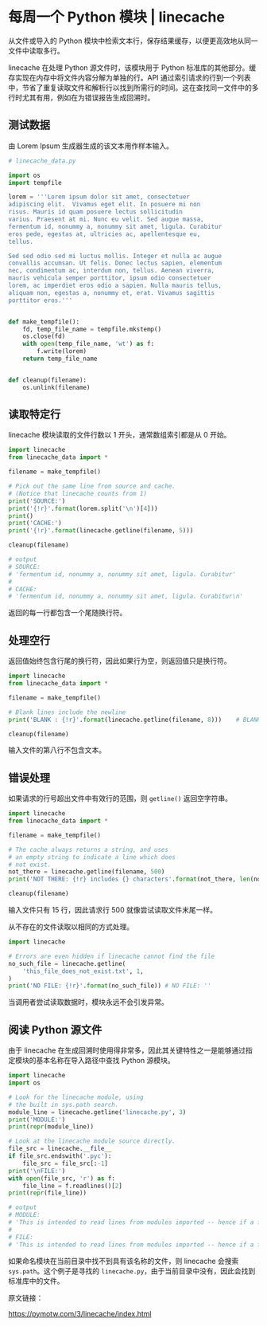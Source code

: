 # 每周一个 Python 模块 | linecache

从文件或导入的 Python 模块中检索文本行，保存结果缓存，以便更高效地从同一文件中读取多行。

linecache 在处理 Python 源文件时，该模块用于 Python 标准库的其他部分。缓存实现在内存中将文件内容分解为单独的行。API 通过索引请求的行到一个列表中，节省了重复读取文件和解析行以找到所需行的时间。这在查找同一文件中的多行时尤其有用，例如在为错误报告生成回溯时。

## 测试数据

由 Lorem Ipsum 生成器生成的该文本用作样本输入。

```python
# linecache_data.py 

import os
import tempfile

lorem = '''Lorem ipsum dolor sit amet, consectetuer
adipiscing elit.  Vivamus eget elit. In posuere mi non
risus. Mauris id quam posuere lectus sollicitudin
varius. Praesent at mi. Nunc eu velit. Sed augue massa,
fermentum id, nonummy a, nonummy sit amet, ligula. Curabitur
eros pede, egestas at, ultricies ac, apellentesque eu,
tellus.

Sed sed odio sed mi luctus mollis. Integer et nulla ac augue
convallis accumsan. Ut felis. Donec lectus sapien, elementum
nec, condimentum ac, interdum non, tellus. Aenean viverra,
mauris vehicula semper porttitor, ipsum odio consectetuer
lorem, ac imperdiet eros odio a sapien. Nulla mauris tellus,
aliquam non, egestas a, nonummy et, erat. Vivamus sagittis
porttitor eros.'''


def make_tempfile():
    fd, temp_file_name = tempfile.mkstemp()
    os.close(fd)
    with open(temp_file_name, 'wt') as f:
        f.write(lorem)
    return temp_file_name


def cleanup(filename):
    os.unlink(filename)
```

## 读取特定行

linecache 模块读取的文件行数以 1 开头，通常数组索引都是从 0 开始。

```python
import linecache
from linecache_data import *

filename = make_tempfile()

# Pick out the same line from source and cache.
# (Notice that linecache counts from 1)
print('SOURCE:')
print('{!r}'.format(lorem.split('\n')[4]))
print()
print('CACHE:')
print('{!r}'.format(linecache.getline(filename, 5)))

cleanup(filename)

# output
# SOURCE:
# 'fermentum id, nonummy a, nonummy sit amet, ligula. Curabitur'
#
# CACHE:
# 'fermentum id, nonummy a, nonummy sit amet, ligula. Curabitur\n'
```

返回的每一行都包含一个尾随换行符。

## 处理空行
返回值始终包含行尾的换行符，因此如果行为空，则返回值只是换行符。

```python
import linecache
from linecache_data import *

filename = make_tempfile()

# Blank lines include the newline
print('BLANK : {!r}'.format(linecache.getline(filename, 8)))    # BLANK : '\n'

cleanup(filename)
```

输入文件的第八行不包含文本。

## 错误处理

如果请求的行号超出文件中有效行的范围，则 `getline()` 返回空字符串。

```python
import linecache
from linecache_data import *

filename = make_tempfile()

# The cache always returns a string, and uses
# an empty string to indicate a line which does
# not exist.
not_there = linecache.getline(filename, 500)
print('NOT THERE: {!r} includes {} characters'.format(not_there, len(not_there)))    # NOT THERE: '' includes 0 characters

cleanup(filename)
```

输入文件只有 15 行，因此请求行 500 就像尝试读取文件末尾一样。

从不存在的文件读取以相同的方式处理。

```python
import linecache

# Errors are even hidden if linecache cannot find the file
no_such_file = linecache.getline(
    'this_file_does_not_exist.txt', 1,
)
print('NO FILE: {!r}'.format(no_such_file)) # NO FILE: ''
```

当调用者尝试读取数据时，模块永远不会引发异常。

## 阅读 Python 源文件

由于 linecache 在生成回溯时使用得非常多，因此其关键特性之一是能够通过指定模块的基本名称在导入路径中查找 Python 源模块。

```python
import linecache
import os

# Look for the linecache module, using
# the built in sys.path search.
module_line = linecache.getline('linecache.py', 3)
print('MODULE:')
print(repr(module_line))

# Look at the linecache module source directly.
file_src = linecache.__file__
if file_src.endswith('.pyc'):
    file_src = file_src[:-1]
print('\nFILE:')
with open(file_src, 'r') as f:
    file_line = f.readlines()[2]
print(repr(file_line))

# output
# MODULE:
# 'This is intended to read lines from modules imported -- hence if a filename\n'
# 
# FILE:
# 'This is intended to read lines from modules imported -- hence if a filename\n'
```

如果命名模块在当前目录中找不到具有该名称的文件，则 linecache 会搜索 `sys.path`。这个例子是寻找的  `linecache.py`，由于当前目录中没有，因此会找到标准库中的文件。


原文链接：

https://pymotw.com/3/linecache/index.html